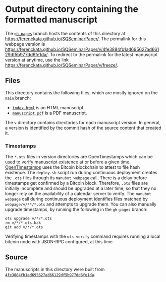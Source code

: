 # Output directory containing the formatted manuscript

The [`gh-pages`](https://github.com/ferenckata/SQSeminarPaper/tree/gh-pages) branch hosts the contents of this directory at <https://ferenckata.github.io/SQSeminarPaper/>.
The permalink for this webpage version is <https://ferenckata.github.io/SQSeminarPaper/v/4fe3884fb1ad695627ad66129df5b977dd6fe1da/>.
To redirect to the permalink for the latest manuscript version at anytime, use the link <https://ferenckata.github.io/SQSeminarPaper/v/freeze/>.

## Files

This directory contains the following files, which are mostly ignored on the `main` branch:

+ [`index.html`](index.html) is an HTML manuscript.
+ [`manuscript.pdf`](manuscript.pdf) is a PDF manuscript.

The `v` directory contains directories for each manuscript version.
In general, a version is identified by the commit hash of the source content that created it.

### Timestamps

The `*.ots` files in version directories are OpenTimestamps which can be used to verify manuscript existence at or before a given time.
[OpenTimestamps](https://opentimestamps.org/) uses the Bitcoin blockchain to attest to file hash existence.
The `deploy.sh` script run during continuous deployment creates the `.ots` files through its `manubot webpage` call.
There is a delay before timestamps get confirmed by a Bitcoin block.
Therefore, `.ots` files are initially incomplete and should be upgraded at a later time, so that they no longer rely on the availability of a calendar server to verify.
The `manubot webpage` call during continuous deployment identifies files matched by `webpage/v/**/*.ots` and attempts to upgrade them.
You can also manually upgrade timestamps, by running the following in the `gh-pages` branch:

```shell
ots upgrade v/*/*.ots
rm v/*/*.ots.bak
git add v/*/*.ots
```

Verifying timestamps with the `ots verify` command requires running a local bitcoin node with JSON-RPC configured, at this time.

## Source

The manuscripts in this directory were built from
[`4fe3884fb1ad695627ad66129df5b977dd6fe1da`](https://github.com/ferenckata/SQSeminarPaper/commit/4fe3884fb1ad695627ad66129df5b977dd6fe1da).
